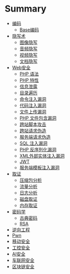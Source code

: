 # Summary

- [编码](encodings/README.md)
  - [Base编码](encodings/base.md)
- [隐写术](stego/README.md)
  - [图像隐写](stego/image.md)
  - [音频隐写](stego/audio.md)
  - [视频隐写](stego/video.md)
  - [文档隐写](stego/document.md)
- [Web安全](web/README.md)
  - [PHP 语法](web/php.md)
  - [PHP 特性](web/php-tricks.md)
  - [信息泄露](web/leak.md)
  - [目录遍历](web/directory-traversal.md)
  - [命令注入漏洞](web/command-injection.md)
  - [代码注入漏洞](web/code-injection.md)
  - [文件上传漏洞](web/file-upload.md)
  - [PHP 文件包含漏洞](web/php-file-inclusion.md)
  - [跨站脚本攻击](web/xss.md)
  - [跨站请求伪造](web/csrf.md)
  - [服务端请求伪造](web/ssrf.md)
  - [SQL 注入漏洞](web/sqli.md)
  - [PHP 反序列化漏洞](web/PHP.md)
  - [XML外部实体注入漏洞](web/xxe.md)
  - [JWT](web/jwt.md)
  - [服务端模板注入漏洞](web/ssti.md)
- [取证](forensic/README.md)
  - [压缩包分析]()
  - [流量分析]()
  - [日志分析](forensic/log.md)
  - [磁盘取证]()
  - [内存取证](forensic/memory.md)
- [密码学](crypto/README.md)
  - [古典密码](crypto/classical.md)
  - [RSA](crypto/RSA.md)
- [逆向工程](reverse/README.md)
- [Pwn]()
- [移动安全]()
- [工控安全]()
- [AI安全]()
- [车联网安全]()
- [区块链安全]()
